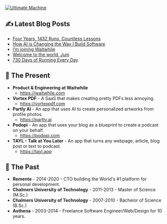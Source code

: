 [![Ultimate Machine](https://pbs.twimg.com/profile_banners/14389639/1756903190/1500x500)](https://ultimatemachine.se)

## ✍️ Latest Blog Posts
<!-- BLOG-POST-LIST:START -->
- [Four Years, 1432 Runs, Countless Lessons](https://ultimatemachine.se/articles/four-years-1432-runs-countless-lessons/)
- [How AI is Changing the Way I Build Software](https://ultimatemachine.se/articles/how-ai-is-changing-the-way-i-build-software/)
- [I’m joining Waitwhile](https://ultimatemachine.se/articles/im-joining-waitwhile/)
- [Welcome to the world, Juni](https://ultimatemachine.se/articles/welcome-to-the-world-juni/)
- [730 Days of Running Every Day](https://ultimatemachine.se/articles/730-days-of-running-every-day/)
<!-- BLOG-POST-LIST:END -->

## 🧘 The Present

- **Product & Engineering at Waitwhile**
  - https://waitwhile.com
- **Vortex PDF** - A SaaS that makes creating pretty PDFs less annoying.
  - https://vortexpdf.com
- **Partly AI** - An app that uses AI to create personalized artworks from profile photos.
  - https://partly.ai
- **Podopi** - An app that uses your blog as a blueprint to create a podcast on your behalf.
  - https://podopi.com
- **TAYL - Talk at You Later** - An app that turns any webpage, article, blog post or text to podcast.
  - https://tayl.app

## 🙏 The Past

- **Remente** - 2014-2020 - CTO building the World's #1 platform for personal development.
- **Chalmers University of Technology** - 2011-2013 - Master of Science (M.Sc.)
- **Chalmers University of Technology** - 2007-2010 - Bachelor of Science (B.Sc.)
- **Asthena** - 2003-2014 - Freelance Software Engineer/Web/Design for 10 years.
